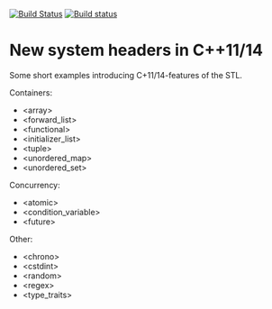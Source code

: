 [![Build Status](https://travis-ci.org/lubkoll/Training.svg?branch=master)](https://travis-ci.org/lubkoll/Training)
[![Build status](https://ci.appveyor.com/api/projects/status/qbfeonadulboyfv8?svg=true)](https://ci.appveyor.com/project/lubkoll/training)

# New system headers in C++11/14

Some short examples introducing C+11/14-features of the STL.

Containers:
 - \<array\>
 - \<forward_list\>
 - \<functional\>
 - \<initializer_list\>
 - \<tuple\>
 - \<unordered_map\>
 - \<unordered_set\>
 
 Concurrency:
 - \<atomic\>
 - \<condition_variable\>
 - \<future\>
 
 Other:
 - \<chrono\>
 - \<cstdint\>
 - \<random\>
 - \<regex\>
 - \<type_traits\>

